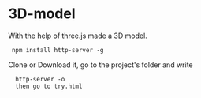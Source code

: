 # 3D-model

With the help of three.js made a 3D model.

     npm install http-server -g

Clone or Download it, go to the project's folder and write

      http-server -o
      then go to try.html
